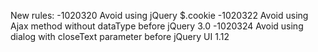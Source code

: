 New rules:
-1020320 Avoid using jQuery $.cookie
-1020322 Avoid using Ajax method without dataType before jQuery 3.0
-1020324 Avoid using dialog with closeText parameter before jQuery UI 1.12